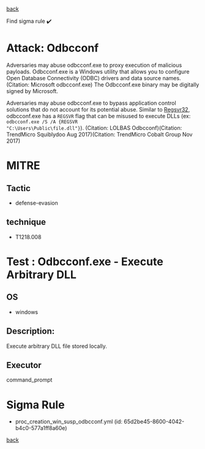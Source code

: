 
[back](../index.md)

Find sigma rule :heavy_check_mark: 

# Attack: Odbcconf 

Adversaries may abuse odbcconf.exe to proxy execution of malicious payloads. Odbcconf.exe is a Windows utility that allows you to configure Open Database Connectivity (ODBC) drivers and data source names.(Citation: Microsoft odbcconf.exe) The Odbcconf.exe binary may be digitally signed by Microsoft.

Adversaries may abuse odbcconf.exe to bypass application control solutions that do not account for its potential abuse. Similar to [Regsvr32](https://attack.mitre.org/techniques/T1218/010), odbcconf.exe has a <code>REGSVR</code> flag that can be misused to execute DLLs (ex: <code>odbcconf.exe /S /A &lbrace;REGSVR "C:\Users\Public\file.dll"&rbrace;</code>). (Citation: LOLBAS Odbcconf)(Citation: TrendMicro Squiblydoo Aug 2017)(Citation: TrendMicro Cobalt Group Nov 2017) 


# MITRE
## Tactic
  - defense-evasion


## technique
  - T1218.008


# Test : Odbcconf.exe - Execute Arbitrary DLL
## OS
  - windows


## Description:
Execute arbitrary DLL file stored locally.


## Executor
command_prompt

# Sigma Rule
 - proc_creation_win_susp_odbcconf.yml (id: 65d2be45-8600-4042-b4c0-577a1ff8a60e)



[back](../index.md)

